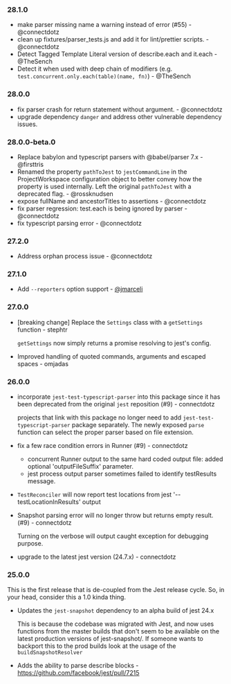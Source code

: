 <!--

Please add your own contribution below inside the Master section
Bug-fixes within the same version aren't needed

## Master
-->

### 28.1.0
* make parser missing name a warning instead of error (#55) - @connectdotz
* clean up fixtures/parser_tests.js and add it for lint/prettier scripts. - @connectdotz
* Detect Tagged Template Literal version of describe.each and it.each - @TheSench
* Detect it when used with deep chain of modifiers (e.g. `test.concurrent.only.each(table)(name, fn)`) - @TheSench
### 28.0.0
* fix parser crash for return statement without argument. - @connectdotz
* upgrade dependency `danger` and address other vulnerable dependency issues.
  
### 28.0.0-beta.0
* Replace babylon and typescript parsers with @babel/parser 7.x - @firsttris 
* Renamed the property `pathToJest` to `jestCommandLine` in the ProjectWorkspace configuration object to better convey how the property is used internally.  Left the original `pathToJest` with a deprecated flag. - @rossknudsen
* expose fullName and ancestorTitles to assertions - @connectdotz
* fix parser regression: test.each is being ignored by parser - @connectdotz
* fix typescript parsing error - @connectdotz

### 27.2.0
* Address orphan process issue - @connectdotz

### 27.1.0
* Add `--reporters` option support - [@jmarceli](https://github.com/jmarceli)

### 27.0.0
* [breaking change] Replace the `Settings` class with a `getSettings` function - stephtr

  `getSettings` now simply returns a promise resolving to jest's config.

* Improved handling of quoted commands, arguments and escaped spaces - omjadas

### 26.0.0
* incorporate `jest-test-typescript-parser` into this package since it has been deprecated from the original `jest` reposition (#9) - connectdotz

  projects that link with this package no longer need to add `jest-test-typescript-parser` package separately. The newly exposed `parse` function can select the proper parser based on file extension.

* fix a few race condition errors in Runner (#9) - connectdotz
  - concurrent Runner output to the same hard coded output file: added optional 'outputFileSuffix' parameter. 
  - jest process output parser sometimes failed to identify testResults message.

* `TestReconciler` will now report test locations from jest '--testLocationInResults' output

* Snapshot parsing error will no longer throw but returns empty result. (#9) - connectdotz

  Turning on the verbose will output caught exception for debugging purpose.

* upgrade to the latest jest version (24.7.x) - connectdotz

### 25.0.0

This is the first release that is de-coupled from the Jest release cycle. So,
in your head, consider this a 1.0 kinda thing.

- Updates the `jest-snapshot` dependency to an alpha build of jest 24.x

  This is because the codebase was migrated with Jest, and now uses functions
  from the master builds that don't seem to be available on the latest production
  versions of jest-snapshot/. If someone wants to backport this to the prod builds 
  look at the usage of the `buildSnapshotResolver`

- Adds the ability to parse describe blocks - https://github.com/facebook/jest/pull/7215

